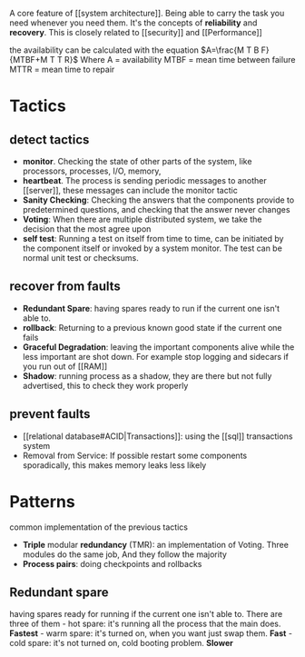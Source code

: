 A core feature of [[system architecture]]. Being able to carry the task you need whenever you need them. It's the concepts of **reliability** and **recovery**. 
This is closely related to [[security]] and [[Performance]]

the availability can be calculated with the equation
$A=\frac{M T B F}{MTBF+M T T R}$    Where 
A	=	availability
MTBF	=	mean time between failure
MTTR	=	mean time to repair

# Tactics
## detect tactics
- **monitor**. Checking the state of other parts of the system, like processors, processes, I/O, memory,
- **heartbeat**. The process is sending periodic messages to another [[server]], these messages can include the monitor tactic   
- **Sanity Checking**: Checking the answers that the components provide to predetermined questions, and checking that the answer never changes 
- **Voting**: When there are multiple distributed system, we take the decision that the most agree upon
- **self test**: Running a test on itself from time to time, can be initiated by the component itself or invoked  by a system monitor. The test can be normal unit test or checksums.
## recover from faults
- **Redundant Spare**: having spares ready to run if the current one isn't able to. 
- **rollback**: Returning to a previous known good state if the current one fails
- **Graceful Degradation**: leaving the important components alive while the less important are shot down. For example stop logging and sidecars if you run out of [[RAM]]
- **Shadow**: running process as a shadow, they are there but not fully advertised, this to check they work properly 
## prevent faults
- [[relational database#ACID|Transactions]]: using the [[sql]] transactions system   
- Removal from Service: If possible restart some components sporadically, this makes memory leaks less likely 

# Patterns
common implementation of the previous tactics

- **Triple** modular **redundancy** (TMR): an implementation of Voting. Three modules do the same job, And they follow the majority
- **Process pairs**: doing checkpoints and rollbacks
## Redundant spare
having spares ready for running if the current one isn't able to. There are three of them
	- hot spare: it's running all the process that the main does. **Fastest**
	- warm spare: it's turned on, when you want just swap them. **Fast**
	- cold spare: it's not turned on, cold booting problem. **Slower**
